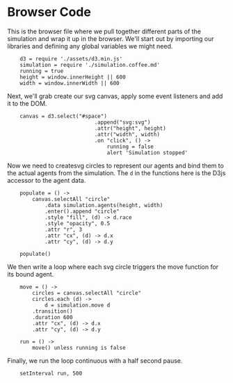 # Browser Code

This is the browser file where we pull together different parts of the simulation and wrap it up in the browser.  We'll start out by importing our libraries and defining any global variables we might need.


		d3 = require './assets/d3.min.js'
		simulation = require './simulation.coffee.md'
		running = true
		height = window.innerHeight || 600
		width = window.innerWidth || 600


Next, we'll grab create our svg canvas, apply some event listeners and add it to the DOM.


		canvas = d3.select("#space")
								.append("svg:svg")
								.attr("height", height)
								.attr("width", width)
								.on "click", () ->
									running = false
									alert 'Simulation stopped'


Now we need to createsvg circles to represent our agents and bind them to the actual agents from the simulation.  The `d` in the functions here is the D3js accessor to the agent data.

	
		populate = () ->
			canvas.selectAll "circle"
				.data simulation.agents(height, width)
				.enter().append "circle"
				.style "fill", (d) -> d.race 
				.style "opacity", 0.5
				.attr "r", 3
				.attr "cx", (d) -> d.x
				.attr "cy", (d) -> d.y

		populate()


We then write a loop where each svg circle triggers the move function for its bound agent.  


		move = () ->
			circles = canvas.selectAll "circle"
			circles.each (d) ->
				d = simulation.move d
			.transition()
			.duration 600
			.attr "cx", (d) -> d.x
			.attr "cy", (d) -> d.y

		run = () ->
			move() unless running is false


Finally, we run the loop continuous with a half second pause.


		setInterval run, 500